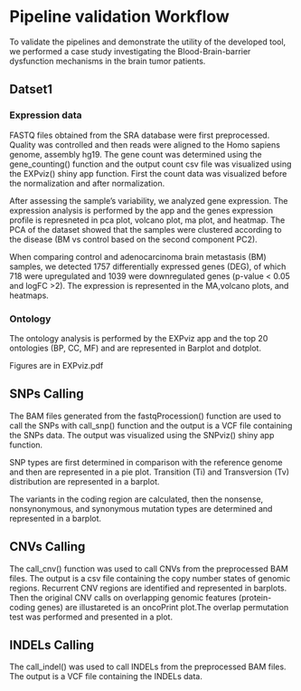 # Pipeline validation Workflow
To validate the pipelines and demonstrate the utility of the developed tool, we performed a case study investigating the Blood-Brain-barrier dysfunction mechanisms in the brain tumor patients.

## Datset1

### Expression data
FASTQ files obtained from the SRA database were first preprocessed. Quality was controlled and then reads were aligned to the Homo sapiens genome, assembly hg19. 
The gene count was determined using the gene_counting() function and the output count csv file was visualized using the EXPviz() shiny app function. First the count data was visualized before the normalization and after normalization. 

After assessing the sample’s variability, we analyzed gene expression. The expression analysis is performed by the app and the genes expression profile is represneted in pca plot, volcano plot, ma plot, and heatmap.
The  PCA of the dataset showed that the samples were clustered according to the disease (BM vs control based on the second component PC2).

When comparing control and adenocarcinoma brain metastasis (BM) samples, we detected 1757 differentially expressed genes (DEG), of which 718 were upregulated and 1039 were downregulated genes (p-value < 0.05 and logFC >2).
The expression is represented in the MA,volcano plots, and heatmaps.

### Ontology
The ontology analysis is performed by the EXPviz app and the top 20 ontologies (BP, CC, MF) and  are represented in Barplot and dotplot.

Figures are in EXPviz.pdf

## SNPs Calling
The BAM files generated from the fastqProcession() function are used to call the SNPs with call_snp() function and the output is a VCF file containing the SNPs data. The output was visualized using the SNPviz() shiny app function.

SNP types are first determined in comparison with the reference genome and then are represented in a pie plot. Transition (Ti) and Transversion (Tv) distribution are represented in a barplot.

The variants in the coding region are calculated, then the nonsense, nonsynonymous, and synonymous mutation types are determined and represented in a barplot.

## CNVs Calling
The call_cnv() function was used to call CNVs from the preprocessed BAM files. The output is a csv file containing the copy number states of genomic regions.
Recurrent CNV regions are identified and represented in barplots. Then the original CNV calls on overlapping genomic features (protein-coding genes) are illustareted is an oncoPrint plot.The overlap permutation test was performed and presented in a plot.

## INDELs Calling
The call_indel() was used to call INDELs from the preprocessed BAM files. The output is a VCF file containing the INDELs data.

